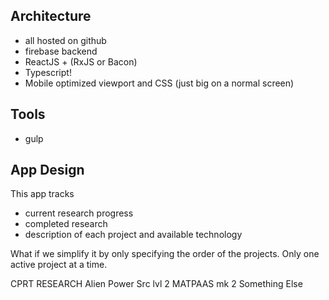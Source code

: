 

Architecture
------------

- all hosted on github
- firebase backend
- ReactJS + (RxJS or Bacon)
- Typescript!
- Mobile optimized viewport and CSS (just big on a normal screen)

Tools
-----

- gulp


App Design
----------

This app tracks

- current research progress
- completed research
- description of each project and available technology

What if we simplify it by only specifying the order of the projects. Only one active project at a time. 

CPRT RESEARCH
Alien Power Src lvl 2
MATPAAS mk 2
Something Else

